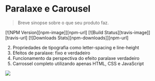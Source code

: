 # Paralaxe e Carousel

> Breve sinopse sobre o que seu produto faz.

[![NPM Version][npm-image]][npm-url]
[![Build Status][travis-image]][travis-url]
[![Downloads Stats][npm-downloads]][npm-url]

2. Propriedades de tipografia como letter-spacing e line-height
3. Efeitos de paralaxe: fixo e verdadeiro
4. Funcionamento da perspectiva do efeito paralaxe verdadeiro
5. Carrossel completo utilizando apenas HTML, CSS e JavaScript

![](assets/img/main.gif)
